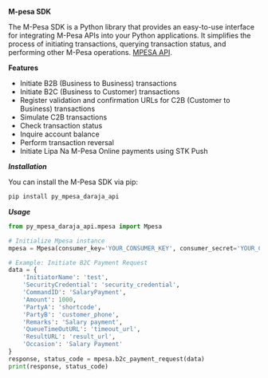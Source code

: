 **M-pesa SDK**

The M-Pesa SDK is a Python library that provides an easy-to-use interface for 
integrating M-Pesa APIs into your Python applications. It simplifies the process 
of initiating transactions, querying transaction status, and performing other M-Pesa operations.
[MPESA API](https://developer.safaricom.co.ke/docs#authentication).

**Features**

* Initiate B2B (Business to Business) transactions
* Initiate B2C (Business to Customer) transactions
* Register validation and confirmation URLs for C2B (Customer to Business) transactions
* Simulate C2B transactions
* Check transaction status
* Inquire account balance
* Perform transaction reversal
* Initiate Lipa Na M-Pesa Online payments using STK Push

***Installation***

You can install the M-Pesa SDK via pip:
   ```bash
   pip install py_mpesa_daraja_api
   ```


***Usage***
```python
from py_mpesa_daraja_api.mpesa import Mpesa

# Initialize Mpesa instance
mpesa = Mpesa(consumer_key='YOUR_CONSUMER_KEY', consumer_secret='YOUR_CONSUMER_SECRET', env='sandbox')

# Example: Initiate B2C Payment Request
data = {
    'InitiatorName': 'test',
    'SecurityCredential': 'security_credential',
    'CommandID': 'SalaryPayment',
    'Amount': 1000,
    'PartyA': 'shortcode',
    'PartyB': 'customer_phone',
    'Remarks': 'Salary payment',
    'QueueTimeOutURL': 'timeout_url',
    'ResultURL': 'result_url',
    'Occasion': 'Salary Payment'
}
response, status_code = mpesa.b2c_payment_request(data)
print(response, status_code)
```

